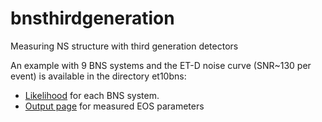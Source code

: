 # bnsthirdgeneration
Measuring NS structure with third generation detectors

An example with 9 BNS systems and the ET-D noise curve (SNR~130 per event) is available in the directory et10bns:
 * [Likelihood](http://htmlpreview.github.io/?https://github.com/benjaminlackey/bnsthirdgeneration/blob/master/et10bns/output/pseudolikelihood.html) for each BNS system.
 * [Output page](http://htmlpreview.github.io/?https://github.com/benjaminlackey/bnsthirdgeneration/blob/master/et10bns/output/eos_output_page.html) for measured EOS parameters
